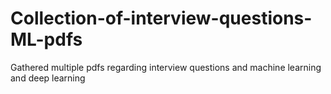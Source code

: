 # Collection-of-interview-questions-ML-pdfs
Gathered multiple pdfs regarding interview questions and machine learning and deep learning
